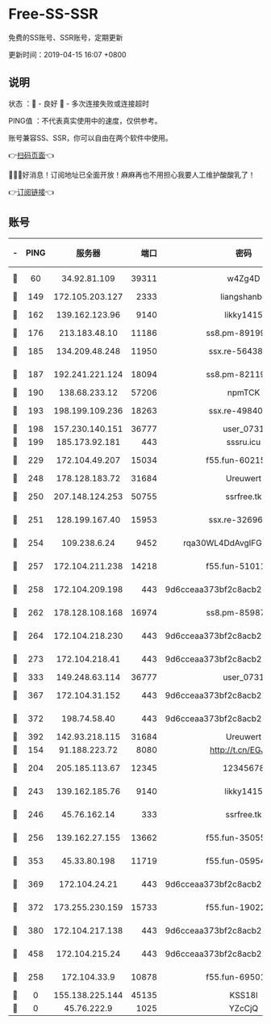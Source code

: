 # Free-SS-SSR

免费的SS账号、SSR账号，定期更新

更新时间：2019-04-15 16:07 +0800

## 说明

状态     ：🙂 - 良好 🙁 - 多次连接失败或连接超时

PING值   ：不代表真实使用中的速度，仅供参考。

账号兼容SS、SSR，你可以自由在两个软件中使用。

👉[扫码页面](https://liesauer.github.io/Free-SS-SSR/)👈

🎉🎉🎉好消息！订阅地址已全面开放！麻麻再也不用担心我要人工维护酸酸乳了！

👉[订阅链接](https://www.liesauer.net/yogurt/subscribe?ACCESS_TOKEN=DAYxR3mMaZAsaqUb)👈

## 账号

|-|PING|服务器|端口|密码|加密方式|区域|
|:----:|:----:|:-----:|-----:|:----:|:----:|:----:|
|🙂|60|34.92.81.109|39311|w4Zg4D|chacha20-ietf|US|
|🙂|149|172.105.203.127|2333|liangshanbo|chacha20|JP|
|🙂|162|139.162.123.96|9140|likky1415|aes-256-cfb|JP|
|🙂|176|213.183.48.10|11186|ss8.pm-89199615|rc4-md5|RU|
|🙂|185|134.209.48.248|11950|ssx.re-56438346|aes-256-cfb|US|
|🙂|187|192.241.221.124|18094|ss8.pm-82119585|aes-256-cfb|US|
|🙂|190|138.68.233.12|57206|npmTCK|rc4-md5|US|
|🙂|193|198.199.109.236|18263|ssx.re-49840183|aes-256-cfb|US|
|🙂|198|157.230.140.151|36777|user_0731|chacha20|US|
|🙂|199|185.173.92.181|443|sssru.icu|rc4-md5|RU|
|🙂|229|172.104.49.207|15034|f55.fun-60215083|aes-256-cfb|SG|
|🙂|248|178.128.183.72|31684|Ureuwert|chacha20|US|
|🙂|250|207.148.124.253|50755|ssrfree.tk|aes-256-cfb|SG|
|🙂|251|128.199.167.40|15953|ssx.re-32696553|aes-256-cfb|SG|
|🙂|254|109.238.6.24|9452|rqa30WL4DdAvgIFG6Fs3znzTa|aes-256-cfb|FR|
|🙂|257|172.104.211.238|14218|f55.fun-51011710|aes-256-cfb|US|
|🙂|258|172.104.209.198|443|9d6cceaa373bf2c8acb22e60b6a58be6|aes-256-cfb|US|
|🙂|262|178.128.108.168|16974|ss8.pm-85987760|aes-256-cfb|SG|
|🙂|264|172.104.218.230|443|9d6cceaa373bf2c8acb22e60b6a58be6|aes-256-cfb|US|
|🙂|273|172.104.218.41|443|9d6cceaa373bf2c8acb22e60b6a58be6|aes-256-cfb|US|
|🙂|333|149.248.63.114|36777|user_0731|chacha20|CA|
|🙂|367|172.104.31.152|443|9d6cceaa373bf2c8acb22e60b6a58be6|aes-256-cfb|US|
|🙂|372|198.74.58.40|443|9d6cceaa373bf2c8acb22e60b6a58be6|aes-256-cfb|US|
|🙂|392|142.93.218.115|31684|Ureuwert|chacha20|IN|
|🙂|154|91.188.223.72|8080|http://t.cn/EGJIyrl|rc4-md5|RU|
|🙂|204|205.185.113.67|12345|12345678|aes-256-cfb|US|
|🙂|243|139.162.185.76|9140|likky1415|aes-256-cfb|DE|
|🙂|246|45.76.162.14|333|ssrfree.tk|aes-256-cfb|SG|
|🙂|256|139.162.27.155|13662|f55.fun-35055769|aes-256-cfb|SG|
|🙂|353|45.33.80.198|11719|f55.fun-05954542|aes-256-cfb|US|
|🙂|369|172.104.24.21|443|9d6cceaa373bf2c8acb22e60b6a58be6|aes-256-cfb|US|
|🙂|372|173.255.230.159|15733|f55.fun-19022604|aes-256-cfb|US|
|🙂|380|172.104.217.138|443|9d6cceaa373bf2c8acb22e60b6a58be6|aes-256-cfb|US|
|🙂|458|172.104.215.24|443|9d6cceaa373bf2c8acb22e60b6a58be6|aes-256-cfb|US|
|🙁|258|172.104.33.9|10878|f55.fun-69501447|aes-256-cfb|SG|
|🙁|0|155.138.225.144|45135|KSS18l|rc4-md5|US|
|🙁|0|45.76.222.9|1025|YZcCjQ|rc4-md5|JP|
